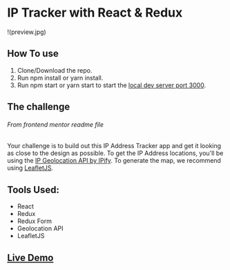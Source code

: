 # IP Tracker with React & Redux

!(preview.jpg)

## How To use

1. Clone/Download the repo.
1. Run npm install or yarn install. 
1. Run npm start or yarn start to start the [local dev server port 3000](http://localhost:3000).

## The challenge
###### From frontend mentor readme file

Your challenge is to build out this IP Address Tracker app and get it looking as close to the design as possible. To get the IP Address locations, you'll be using the [IP Geolocation API by IPify](https://geo.ipify.org/). To generate the map, we recommend using [LeafletJS](https://leafletjs.com/).

## Tools Used:
- React
- Redux
- Redux Form
- Geolocation API
- LeafletJS

## [Live Demo](https://ip-tracker-frontend-mentor.vercel.app/)
